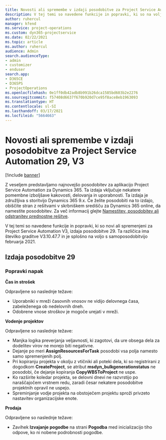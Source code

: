 ```yaml
---
title: Novosti ali spremembe v izdaji posodobitve za Project Service Automation 29, V3
description: V tej temi so navedene funkcije in popravki, ki so na voljo za Project Service Automation V3, izdaja posodobitve 29.
author: ruhercul
manager: kfend
ms.service: project-operations
ms.custom: dyn365-projectservice
ms.date: 02/22/2021
ms.topic: article
ms.author: ruhercul
audience: Admin
search.audienceType:
- admin
- customizer
- enduser
search.app:
- D365CE
- D365PS
- ProjectOperations
ms.openlocfilehash: 0e1ff0db42adb8b991b26dca1585bd603b2e2276
ms.sourcegitcommit: f57408d6637f670b920d7ce95f8ace8eb1963093
ms.translationtype: HT
ms.contentlocale: sl-SI
ms.lasthandoff: 03/17/2021
ms.locfileid: "5664663"
---
```

# <a name="whats-new-or-changed-in-project-service-automation-update-release-29-v3"></a>Novosti ali spremembe v izdaji posodobitve za Project Service Automation 29, V3

[!include [banner](../includes/psa-now-project-operations.md)]

Z veseljem predstavljamo najnovejšo posodobitev za aplikacijo Project Service Automation za Dynamics 365. Ta izdaja vključuje nekatere pomembne izboljšave kakovosti, delovanja in uporabnosti. Ta izdaja je združljiva s storitvijo Dynamics 365 9.x. Če želite posodobiti na to izdajo, obiščite stran z rešitvami v skrbniškem središču za Dynamics 365 online, da namestite posodobitev. Za več informacij glejte [Namestitev, posodobitev ali odstranitev prednostne rešitve](https://docs.microsoft.com/power-platform/admin/install-remove-preferred-solution).

V tej temi so navedene funkcije in popravki, ki so novi ali spremenjeni za Project Service Automation V3, izdaja posodobitve 29. Ta različica ima številko graditve V3.10.47.7 in je splošno na voljo s samoposodobitvijo februarja 2021.

## <a name="update-release-29"></a>Izdaja posodobitve 29

### <a name="bug-fixes"></a>Popravki napak

**Čas in strošek**

Odpravljene so naslednje težave:

- Uporabniki v mreži časovnih vnosov ne vidijo delovnega časa, zabeleženega ob nedelovnih dneh.
- Odobrene vnose stroškov je mogoče urejati v mreži.

**Vodenje projektov**

Odpravljene so naslednje težave:

- Manjka logika preverjanja veljavnosti, ki zagotovi, da ure obsega dela za dodelitev virov ne morejo biti negativne.
- Dejanje po meri **AssignResourcesForTask** posodobi vsa polja namesto samo spremenjenih polj.
- Pri kopiranju projekta v okolju z vtičniki ali poteki dela, ki so registrirani z dogodkom **CreateProject**, se atribut **msdyn_bulkgenerationstatus** ne posodobi, če dejanje kopiranja **CopyWBSToProject** ne uspe.
- Ko razširite koledar projekta, se delovni dnevi ne razvrstijo po naraščajočem vrstnem redu, zaradi česar nekatere posodobitve projektnih opravil ne uspejo.
- Spreminjanje vodje projekta na obstoječem projektu sproži privzeto nastavitev organizacijske enote.

**Prodaja**

Odpravljene so naslednje težave:

- Zavihek **Izvajanje pogodbe** na strani **Pogodba** med inicializacijo tiho odpove, ko ni nobene podrobnosti pogodbe.
